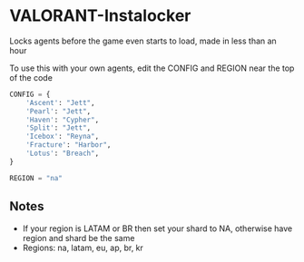 # VALORANT-Instalocker
Locks agents before the game even starts to load, made in less than an hour

To use this with your own agents, edit the CONFIG and REGION near the top of the code
```py
CONFIG = {
    'Ascent': "Jett",
    'Pearl': "Jett",
    'Haven': "Cypher",
    'Split': "Jett",
    'Icebox': "Reyna",
    'Fracture': "Harbor",
    'Lotus': "Breach",
}

REGION = "na"
```

## Notes
- If your region is LATAM or BR then set your shard to NA, otherwise have region and shard be the same
- Regions: na, latam, eu, ap, br, kr
